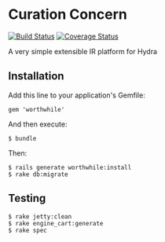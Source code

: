 # Curation Concern
[![Build Status](https://travis-ci.org/pulibrary/hydra-curation-concerns.png)](https://travis-ci.org/pulibrary/hydra-curation-concerns)
[![Coverage Status](https://img.shields.io/coveralls/curationexperts/worthwhile.svg)](https://coveralls.io/r/curationexperts/worthwhile?branch=master)

A very simple extensible IR platform for Hydra

## Installation

Add this line to your application's Gemfile:

    gem 'worthwhile'

And then execute:

    $ bundle

Then:

    $ rails generate worthwhile:install
    $ rake db:migrate

## Testing

    $ rake jetty:clean
    $ rake engine_cart:generate
    $ rake spec

